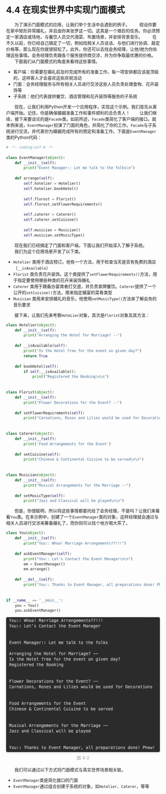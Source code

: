 4.4 在现实世界中实现门面模式
===

&nbsp;&nbsp;&nbsp;&nbsp;&nbsp;&nbsp;&nbsp;为了演示门面模式的应用，让我们举个生活中会遇到的例子。
&nbsp;&nbsp;&nbsp;&nbsp;&nbsp;&nbsp;&nbsp;假设你要在家中矩形异常婚礼，并且由你来张罗这一切。这真是一个艰巨的任务。你必须预定一家酒店或场地，与餐饮人员交代酒菜、布置场景，并安排背景音乐。
&nbsp;&nbsp;&nbsp;&nbsp;&nbsp;&nbsp;&nbsp;在不久以前，你已经自己搞定了一切，例如找相关人员谈话、与他们进行协调、敲定价格等，那么现在你就很轻松了。此外，你还可以去找会务经理，让他/她为你处理这些事情。会务经理负责跟各个服务提供商交涉，并为你争取最优惠的价格。
&nbsp;&nbsp;&nbsp;&nbsp;&nbsp;&nbsp;&nbsp;下面我们从门面模式的角度来看待这些事情。

* 客户端：你需要在婚礼前及时完成所有的准备工作。每一项安排都应该是顶级的，这样客人才会喜欢这些庆祝活动
* 门面：会务经理服务与所有相关人员进行交涉这些人员负责处理食物、花卉装饰等
* 子系统：他们代表提供餐饮、酒店管理和花卉装饰等服务的子系统

&nbsp;&nbsp;&nbsp;&nbsp;&nbsp;&nbsp;&nbsp;现在，让我们利用Python开发一个应用程序，实现这个示例。我们首先从客户端开始。记住，你是确保婚姻准备工作和事件顺利的总负责人！
&nbsp;&nbsp;&nbsp;&nbsp;&nbsp;&nbsp;&nbsp;让我们继续，接下来要谈论的是`Facade`类。如前所述，`Facade`类简化了客户端的接口。就本例来说，`EventManager`扮演了门面的角色，并简化了你的工作。`Facade`与子系统进行交流，并代表你为婚姻完成所有的预定和准备工作。下面是`EventManager`类的Python代码：

```python
# -*- coding:utf-8 -*-

class EventManager(object):
    def __init__(self):
        print("Event Manager:: Let me talk to the folks\n")

    def arrange(self):
        self.hotelier = Hotelier()
        self.hotelier.bookHotel()

        self.florost = Florist()
        self.florost.setFlowerRequirements()

        self.caterer = Caterer()
        self.caterer.setCuisine()

        self.musician = Musician()
        self.musician.setMusicType()
```
&nbsp;&nbsp;&nbsp;&nbsp;&nbsp;&nbsp;&nbsp;现在我们已经搞定了门面和客户端，下面让我们开始深入了解子系统。
&nbsp;&nbsp;&nbsp;&nbsp;&nbsp;&nbsp;&nbsp;我们为这个应用场景开发了以下类。
* `Hotelier` 类用于酒店预订。他有一个方法，用于检查当天是否有免费的酒店（`__isAvailable`）
* `Florist` 类负责花卉装饰。这个类提供了`setFlowerRequirements()`方法，用于指定要使用哪些种类的花卉来装饰婚礼
* `Caterer` 类用于跟备办宴席者打交道，并负责拿牌餐饮。`Caterer`提供了一个公开的`setCuisine()`方法，用来指定婚宴的菜肴类型
* `Musician` 类用来安排婚礼的音乐，他使用`setMusicType()`方法来了解会务的音乐要求

&nbsp;&nbsp;&nbsp;&nbsp;&nbsp;&nbsp;&nbsp;接下来，让我们先来考察`HoteLier`对象，其次是`Florist`对象及其方法：

```python
class Hotelier(object):
    def __init__(self):
        print("Arranging the Hotel for Marriage? --")

    def __isAvailable(self):
        print("Is the Hotel free for the event on given day?")
        return True

    def bookHotel(self):
        if self.__isAvailable():
            print("Registered the Booking\n\n")


class Florist(object):
    def __init__(self):
        print("Flower Decorations for the Event? --")

    def setFlowerRequirements(self):
        print("Carnations, Roses and Lilies would be used for Decorations\n\n")


class Caterer(object):
    def __init__(self):
        print('Food Arrangements for the Event')

    def setCuisine(self):
        print("Chinese & Continental Cuisine to be served\n\n")


class Musician(object):
    def __init__(self):
        print("Musical Arrangements for the Marriage --")

    def setMusicType(self):
        print("Jazz and Classical will be played\n\n")
```

&nbsp;&nbsp;&nbsp;&nbsp;&nbsp;&nbsp;&nbsp;但是，你很聪明，所以将这些事情都委托给了会务经理，不是吗？让我们来看看`You`类。在本示例中，创建了一个`EventManager`类的对象，这样经理就会通过与相关人员进行交涉来筹备婚礼了，而你则可以找个地方喝大茶了。

```python
class You(object):
    def __init__(self):
        print("You:: Whoa! Marriage Arrangements??!!!")

    def askEventManager(self):
        print("You:: Let's Contact the Event Manager\n\n")
        em = EventManager()
        em.arrange()

    def __del__(self):
        print("You:: Thanks to Event Manager, all preparations done! Phew!")


if __name__ == '__main__':
    you = You()
    you.askEventManager()
```

<center>
    <img style="border-radius: 0.3125em;
    box-shadow: 0 2px 4px 0 rgba(34,36,38,.12),0 2px 10px 0 rgba(34,36,38,.08);" 
    src="../source/images/part4/4-2.png">
    <br>
    <div style="color:orange; border-bottom: 0px solid #d9d9d9;
    display: inline-block;
    color: #999;
    padding: 5px;">图 4-2</div>
</center>

&nbsp;&nbsp;&nbsp;&nbsp;&nbsp;&nbsp;&nbsp;我们可以通过以下方式将门面模式与真实世界场景相关联。
* `EventManager`类是简化接口的门面
* `EventManager`通过组合创建子系统的对象，如`Hotelier`、`Caterer`，等等
